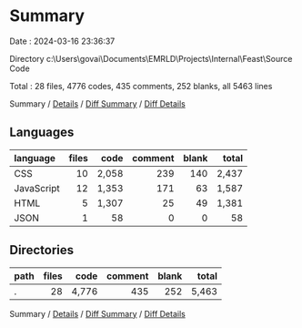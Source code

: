 # Summary

Date : 2024-03-16 23:36:37

Directory c:\\Users\\govai\\Documents\\EMRLD\\Projects\\Internal\\Feast\\Source Code

Total : 28 files,  4776 codes, 435 comments, 252 blanks, all 5463 lines

Summary / [Details](details.md) / [Diff Summary](diff.md) / [Diff Details](diff-details.md)

## Languages
| language | files | code | comment | blank | total |
| :--- | ---: | ---: | ---: | ---: | ---: |
| CSS | 10 | 2,058 | 239 | 140 | 2,437 |
| JavaScript | 12 | 1,353 | 171 | 63 | 1,587 |
| HTML | 5 | 1,307 | 25 | 49 | 1,381 |
| JSON | 1 | 58 | 0 | 0 | 58 |

## Directories
| path | files | code | comment | blank | total |
| :--- | ---: | ---: | ---: | ---: | ---: |
| . | 28 | 4,776 | 435 | 252 | 5,463 |

Summary / [Details](details.md) / [Diff Summary](diff.md) / [Diff Details](diff-details.md)